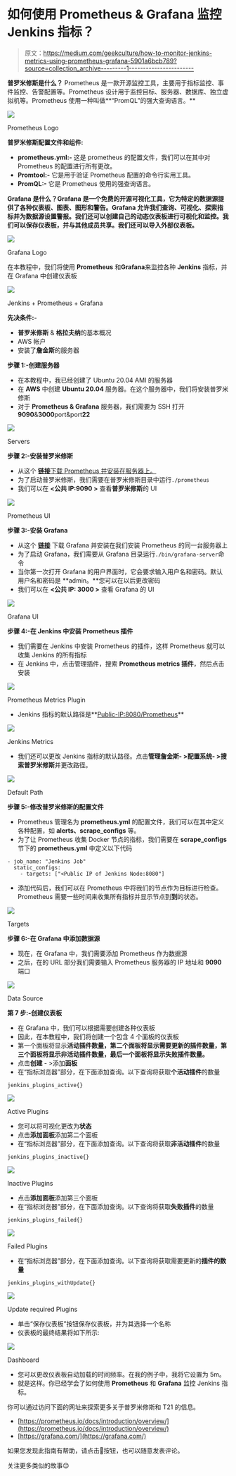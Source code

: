 # 如何使用 Prometheus & Grafana 监控 Jenkins 指标？

> 原文：<https://medium.com/geekculture/how-to-monitor-jenkins-metrics-using-prometheus-grafana-5901a6bcb789?source=collection_archive---------1----------------------->

**普罗米修斯是什么？** Prometheus 是一款开源监控工具，主要用于指标监控、事件监控、告警配置等。Prometheus 设计用于监控目标、服务器、数据库、独立虚拟机等。Prometheus 使用一种叫做**“PromQL”的强大查询语言。**

![](img/05a0535988b46f67d72d0eb87ea9d95f.png)

Prometheus Logo

**普罗米修斯配置文件和组件:**

*   **prometheus.yml:-** 这是 prometheus 的配置文件，我们可以在其中对 Prometheus 的配置进行所有更改。
*   **Promtool:-** 它是用于验证 Prometheus 配置的命令行实用工具。
*   **PromQL:-** 它是 Prometheus 使用的强查询语言。

**Grafana 是什么？Grafana 是一个免费的开源可视化工具，它为特定的数据源提供了各种仪表板、图表、图形和警告。Grafana 允许我们查询、可视化、探索指标并为数据源设置警报。我们还可以创建自己的动态仪表板进行可视化和监控。我们可以保存仪表板，并与其他成员共享。我们还可以导入外部仪表板。**

![](img/b60dae6b7260cc627b0b5e177756ea67.png)

Grafana Logo

在本教程中，我们将使用 **Prometheus** 和**Grafana**来监控各种 **Jenkins** 指标，并在 Grafana 中创建仪表板

![](img/f1e3d6ac21b5b127d08d08520e5d6614.png)

Jenkins + Prometheus + Grafana

**先决条件:-**

*   **普罗米修斯** & **格拉夫纳**的基本概况
*   AWS 帐户
*   安装了**詹金斯**的服务器

**步骤 1:-创建服务器**

*   在本教程中，我已经创建了 Ubuntu 20.04 AMI 的服务器
*   在 **AWS** 中创建 **Ubuntu 20.04** 服务器。在这个服务器中，我们将安装普罗米修斯
*   对于 **Prometheus & Grafana** 服务器，我们需要为 SSH 打开**9090**&**3000**port&port**22**

![](img/ab806765b7648de7571582f99c4c8949.png)

Servers

**步骤 2:-安装普罗米修斯**

*   从这个 [**链接**下载 Prometheus 并安装在服务器上。](https://prometheus.io/download/#node_exporter)
*   为了启动普罗米修斯，我们需要在普罗米修斯目录中运行`./prometheus`
*   我们可以在 **<公共 IP:9090 >** 查看**普罗米修斯**的 UI

![](img/31573030d1a65a61fbd5e375cc6c1f55.png)

Prometheus UI

**步骤 3:-安装 Grafana**

*   从这个 [**链接**](https://prometheus.io/download/#node_exporter) 下载 Grafana 并安装在我们安装 Prometheus 的同一台服务器上
*   为了启动 Grafana，我们需要从 Grafana 目录运行`./bin/grafana-server`命令
*   当你第一次打开 Grafana 的用户界面时，它会要求输入用户名和密码。默认用户名和密码是 **admin。**您可以在以后更改密码
*   我们可以在 **<公共 IP: 3000 >** 查看 Grafana 的 UI

![](img/f81c47d0138adcf9fcd40c410746e0f9.png)

Grafana UI

**步骤 4:-在 Jenkins 中安装 Prometheus 插件**

*   我们需要在 Jenkins 中安装 Prometheus 的插件，这样 Prometheus 就可以收集 Jenkins 的所有指标
*   在 Jenkins 中，点击管理插件，搜索 **Prometheus metrics 插件**，然后点击安装

![](img/461329f1bc2e25e887ab53a4f1e5aef1.png)

Prometheus Metrics Plugin

*   Jenkins 指标的默认路径是**<Public-IP:8080/Prometheus>**

![](img/a4fe1c0edb5b13db069e6c25925745af.png)

Jenkins Metrics

*   我们还可以更改 Jenkins 指标的默认路径。点击**管理詹金斯- >配置系统- >搜索普罗米修斯**并更改路径。

![](img/89678c3a89cc052d533f89e41f432192.png)

Default Path

**步骤 5:-修改普罗米修斯的配置文件**

*   Prometheus 管理名为 **prometheus.yml** 的配置文件，我们可以在其中定义各种配置，如 **alerts、scrape_configs** 等。
*   为了让 Prometheus 收集 Docker 节点的指标，我们需要在 **scrape_configs** 节下的 **prometheus.yml** 中定义以下代码

```
- job_name: "Jenkins Job"
  static_configs:
    - targets: ["<Public IP of Jenkins Node:8080"]
```

*   添加代码后，我们可以在 Prometheus 中将我们的节点作为目标进行检查。Prometheus 需要一些时间来收集所有指标并显示节点到**到**的状态。

![](img/76cdd39d61392669ee0649c7fd79ff0f.png)

Targets

**步骤 6:-在 Grafana 中添加数据源**

*   现在，在 Grafana 中，我们需要添加 Prometheus 作为数据源
*   之后，在的 URL 部分我们需要输入 Prometheus 服务器的 IP 地址和 **9090** 端口

![](img/9a38b0c4a48a5364f6605fe14cc9fb65.png)

Data Source

**第 7 步:-创建仪表板**

*   在 Grafana 中，我们可以根据需要创建各种仪表板
*   因此，在本教程中，我们将创建一个包含 4 个面板的仪表板
*   第一个面板将显示**活动插件数量，**第二个面板将显示**需要更新的插件数量，**第三个面板将显示**非活动插件数量，**最后一个面板将显示**失败插件数量。**
*   点击**创建** - >添加**面板**
*   在“指标浏览器”部分，在下面添加查询。以下查询将获取**个活动插件**的数量

```
jenkins_plugins_active{}
```

![](img/754f270993d3efdf4de134f6a30dc4ac.png)

Active Plugins

*   您可以将可视化更改为**状态**
*   点击**添加面板**添加第二个面板
*   在“指标浏览器”部分，在下面添加查询。以下查询将获取**非活动插件**的数量

```
jenkins_plugins_inactive{}
```

![](img/43733d14f455de77fc4802bd5f29dcbd.png)

Inactive Plugins

*   点击**添加面板**添加第三个面板
*   在“指标浏览器”部分，在下面添加查询。以下查询将获取**失败插件**的数量

```
jenkins_plugins_failed{}
```

![](img/277b6fb582f88ea59f0c4977be8a03c6.png)

Failed Plugins

*   在“指标浏览器”部分，在下面添加查询。以下查询将获取需要更新的**插件的数量**

```
jenkins_plugins_withUpdate{}
```

![](img/d76c5d09355ae4cfeb6b41793456ce1c.png)

Update required Plugins

*   单击“保存仪表板”按钮保存仪表板，并为其选择一个名称
*   仪表板的最终结果将如下所示:

![](img/0fc13b656daec01fdaf62c4ee2b13107.png)

Dashboard

*   您可以更改仪表板自动加载的时间频率。在我的例子中，我将它设置为 5m。
*   就是这样。你已经学会了如何使用 **Prometheus** 和 **Grafana** 监控 Jenkins 指标。

你可以通过访问下面的网址来探索更多关于普罗米修斯和 T21 的信息。

*   [https://prometheus.io/docs/introduction/overview/](https://prometheus.io/docs/introduction/overview/)
*   [https://grafana.com/](https://grafana.com/)

如果您发现此指南有帮助，请点击👏按钮，也可以随意发表评论。

关注更多类似的故事😊